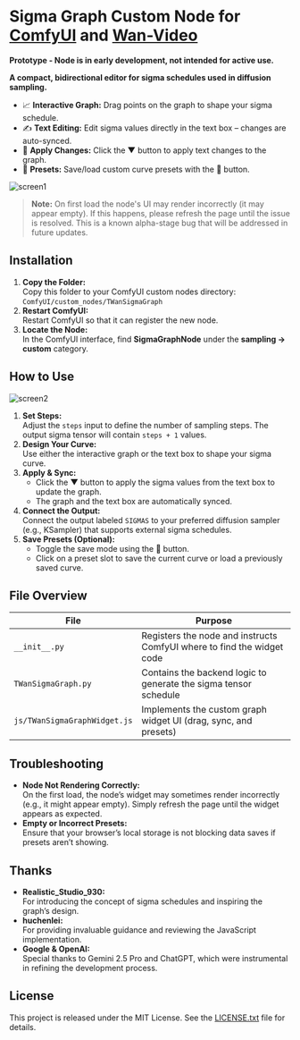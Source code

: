 # Sigma Graph Custom Node for [ComfyUI](https://github.com/comfyanonymous/ComfyUI) and [Wan-Video](https://github.com/Wan-Video)

__Prototype - Node is in early development, not intended for active use.__ 

**A compact, bidirectional editor for sigma schedules used in diffusion sampling.**

- 📈 **Interactive Graph:** Drag points on the graph to shape your sigma schedule.
- ✍️ **Text Editing:** Edit sigma values directly in the text box – changes are auto-synced.
- 🔁 **Apply Changes:** Click the ▼ button to apply text changes to the graph.
- 💾 **Presets:** Save/load custom curve presets with the 💾 button.

![screen1](https://github.com/user-attachments/assets/5de063e7-8034-4827-b48e-308af790de91)

> **Note:** On first load the node's UI may render incorrectly (it may appear empty). If this happens, please refresh the page until the issue is resolved. This is a known alpha-stage bug that will be addressed in future updates.

## Installation

1. **Copy the Folder:**  
   Copy this folder to your ComfyUI custom nodes directory:  
   `ComfyUI/custom_nodes/TWanSigmaGraph`
2. **Restart ComfyUI:**  
   Restart ComfyUI so that it can register the new node.
3. **Locate the Node:**  
   In the ComfyUI interface, find **SigmaGraphNode** under the **sampling → custom** category.

## How to Use

![screen2](https://github.com/user-attachments/assets/571a47bb-d376-48c2-9bdc-0a70eec291ea)

1. **Set Steps:**  
   Adjust the `steps` input to define the number of sampling steps. The output sigma tensor will contain `steps + 1` values.
2. **Design Your Curve:**  
   Use either the interactive graph or the text box to shape your sigma curve.
3. **Apply & Sync:**  
   - Click the ▼ button to apply the sigma values from the text box to update the graph.
   - The graph and the text box are automatically synced.
4. **Connect the Output:**  
   Connect the output labeled `SIGMAS` to your preferred diffusion sampler (e.g., KSampler) that supports external sigma schedules.
5. **Save Presets (Optional):**  
   - Toggle the save mode using the 💾 button.
   - Click on a preset slot to save the current curve or load a previously saved curve.

## File Overview

| File                         | Purpose                                                                |
|------------------------------|------------------------------------------------------------------------|
| `__init__.py`                | Registers the node and instructs ComfyUI where to find the widget code |
| `TWanSigmaGraph.py`          | Contains the backend logic to generate the sigma tensor schedule       |
| `js/TWanSigmaGraphWidget.js` | Implements the custom graph widget UI (drag, sync, and presets)        |

## Troubleshooting

- **Node Not Rendering Correctly:**  
  On the first load, the node’s widget may sometimes render incorrectly (e.g., it might appear empty). Simply refresh the page until the widget appears as expected.
- **Empty or Incorrect Presets:**  
  Ensure that your browser’s local storage is not blocking data saves if presets aren’t showing.

## Thanks

- **Realistic_Studio_930:**  
  For introducing the concept of sigma schedules and inspiring the graph’s design.
- **huchenlei:**  
  For providing invaluable guidance and reviewing the JavaScript implementation.
- **Google & OpenAI:**  
  Special thanks to Gemini 2.5 Pro and ChatGPT, which were instrumental in refining the development process.

## License

This project is released under the MIT License. See the [LICENSE.txt](LICENSE.txt) file for details.
